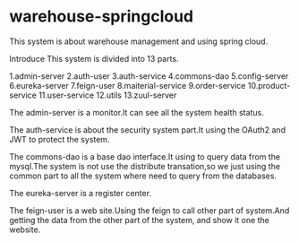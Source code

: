 # warehouse-springcloud
This system is about warehouse management and using spring cloud.

Introduce
This system is divided into 13 parts.

1.admin-server
2.auth-user
3.auth-service
4.commons-dao
5.config-server
6.eureka-server
7.feign-user
8.maiterial-service
9.order-service
10.product-service
11.user-service
12.utils
13.zuul-server

The admin-server is a monitor.It can see all the system health status.

The auth-service is about the security system part.It using the OAuth2 and JWT to protect the system.

The commons-dao is a base dao interface.It using to query data from the mysql.The system is not use the distribute transation,so we just using the common part to all the system where need to query from the databases.

The eureka-server is a register center.

The feign-user is a web site.Using the feign to call other part of system.And getting the data from the other part of the system, and show it one the website.
